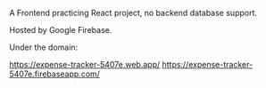 A Frontend practicing React project, no backend database support. 

Hosted by Google Firebase.

Under the domain:

https://expense-tracker-5407e.web.app/
https://expense-tracker-5407e.firebaseapp.com/